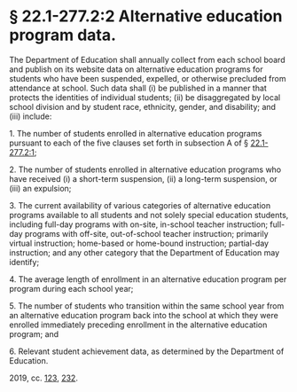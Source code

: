 # § 22.1-277.2:2 Alternative education program data.

<p>The Department of Education shall annually collect from each school board and publish on its website data on alternative education programs for students who have been suspended, expelled, or otherwise precluded from attendance at school. Such data shall (i) be published in a manner that protects the identities of individual students; (ii) be disaggregated by local school division and by student race, ethnicity, gender, and disability; and (iii) include:</p><p>1. The number of students enrolled in alternative education programs pursuant to each of the five clauses set forth in subsection A of § <a href='/vacode/22.1-277.2:1/'>22.1-277.2:1</a>;</p><p>2. The number of students enrolled in alternative education programs who have received (i) a short-term suspension, (ii) a long-term suspension, or (iii) an expulsion;</p><p>3. The current availability of various categories of alternative education programs available to all students and not solely special education students, including full-day programs with on-site, in-school teacher instruction; full-day programs with off-site, out-of-school teacher instruction; primarily virtual instruction; home-based or home-bound instruction; partial-day instruction; and any other category that the Department of Education may identify;</p><p>4. The average length of enrollment in an alternative education program per program during each school year;</p><p>5. The number of students who transition within the same school year from an alternative education program back into the school at which they were enrolled immediately preceding enrollment in the alternative education program; and</p><p>6. Relevant student achievement data, as determined by the Department of Education.</p><p>2019, cc. <a href='http://lis.virginia.gov/cgi-bin/legp604.exe?191+ful+CHAP0123'>123</a>, <a href='http://lis.virginia.gov/cgi-bin/legp604.exe?191+ful+CHAP0232'>232</a>.</p>